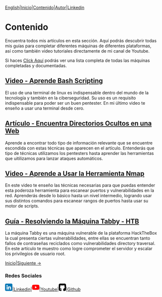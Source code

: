 [English](https://emersontech.github.io/en/index.html)|[Inicio](https://emersontech.github.io/index.html)|[Contenido](https://emersontech.github.io/es/nav/page1.html)|[Autor](https://emersontech.github.io/es/nav/about.html)|[Linkedin](https://www.linkedin.com/in/emersontech/)

# Contenido
Encuentra todos mis artículos en esta sección. Aquí podrás descubrir todas mis guías para completar diferentes máquinas de diferentes plataformas, así como también video tutoriales directamente de mi canal de Youtube. 

Si haces [Click Aquí](https://emersontech.github.io/es/posts/tabla-de-maquinas-completadas.html) podrás ver una lista completa de todas las máquinas completadas y documentadas.

## [Video - Aprende Bash Scripting](https://emersontech.github.io/es/posts/bash-scripting-para-hackers.html)
El uso de una terminal de linux es indispensable dentro del mundo de la tecnología y también en la ciberseguridad. Su uso es un requisito indispensable para poder ser un buen pentester. En mi último video te enseño a usar una terminal desde cero.

## [Artículo - Encuentra Directorios Ocultos en una Web](https://emersontech.github.io/posts/tecnicas-enumeracion-de-contenido-web.html)
Aprende a encontrar todo tipo de información relevante que se encuentre escondida con estas técnicas que aparecen en el artículo. Entenderás que tipo de técnicas utilizamos los pentesters hasta aprender las herramientas que uitilizamos para lanzar ataques automáticos.

## [Video - Aprende a Usar la Herramienta Nmap](https://emersontech.github.io/posts/encuentra-vulnerabilidades-en-la-red-tutorial-nmap.html)
En este video te enseño las técnicas necesarias para que puedas entender esta poderoza herramienta para escanear puertos y vulnerabilidades en la red. Aprenderás desde lo básico hasta un nivel intermedio, logrando usar sus distintos comandos para escanear rangos de puertos hasta usar su motor de scripts.

## [Guía - Resolviendo la Máquina Tabby - HTB](https://emersontech.github.io/posts/maquina-tabby-htb.html)
La máquina Tabby es una máquina vulnerable de la plataforma HackTheBox la cual presenta ciertas vulnerabilidades, entre ellas se encuentran tanto fallos de contraseñas reciclados como vulnerabilidades directory traversal. En este artículo te muestro como logre comprometer el servidor y escalar los privilegios de usuario root. 

[Inicio](https://emersontech.github.io)|[Siguiente ->](https://emersontech.github.io/es/nav/page2.html)

### Redes Sociales

![img](/img/linkedin.png)|[Linkedin](https://www.linkedin.com/in/emersontech/)|![img](/img/youtube.png)|[Youtube](https://www.youtube.com/channel/UChNTj2xNpEQiliMv-IJbWvQ)|![img](/img/github.png)|[Github](https://github.com/emersontech)
